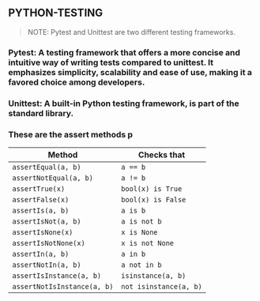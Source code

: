 ## PYTHON-TESTING


> NOTE: Pytest and Unittest are two different testing frameworks.

### Pytest: A testing framework that offers a more concise and intuitive way of writing tests compared to unittest. It emphasizes simplicity, scalability and ease of use, making it a favored choice among developers.

### Unittest: A built-in Python testing framework, is part of the standard library.

### These are the assert methods p

| Method                | Checks that         |
|-----------------------|---------------------|
| `assertEqual(a, b)`   | `a == b`            |
| `assertNotEqual(a, b)`| `a != b`            |
| `assertTrue(x)`       | `bool(x) is True`   |
| `assertFalse(x)`      | `bool(x) is False`  |
| `assertIs(a, b)`      | `a is b`            |
| `assertIsNot(a, b)`   | `a is not b`        |
| `assertIsNone(x)`     | `x is None`         |
| `assertIsNotNone(x)`  | `x is not None`     |
| `assertIn(a, b)`      | `a in b`            |
| `assertNotIn(a, b)`   | `a not in b`        |
| `assertIsInstance(a, b)` | `isinstance(a, b)` |
| `assertNotIsInstance(a, b)` | `not isinstance(a, b)` |
